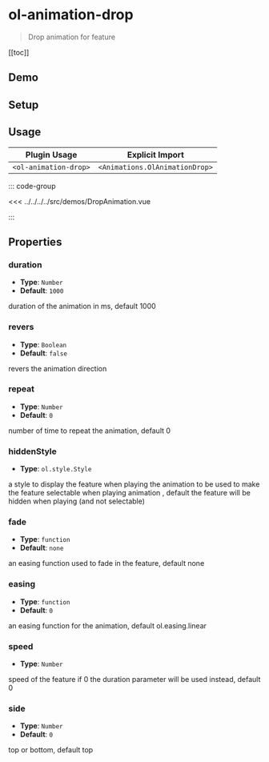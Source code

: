 # ol-animation-drop

> Drop animation for feature

[[toc]]

## Demo

<script setup>
import DropAnimation from "@demos/DropAnimation.vue"
</script>

<ClientOnly>
<DropAnimation />
</ClientOnly>

## Setup

<!--@include: ../../animations.plugin.md-->

## Usage

| Plugin Usage          |        Explicit Import         |
|-----------------------|:------------------------------:|
| `<ol-animation-drop>` | `<Animations.OlAnimationDrop>` |

::: code-group

<<< ../../../../src/demos/DropAnimation.vue

:::

## Properties

### duration

- **Type**: `Number`
- **Default**: `1000`

duration of the animation in ms, default 1000

### revers

- **Type**: `Boolean`
- **Default**: `false`

revers the animation direction

### repeat

- **Type**: `Number`
- **Default**: `0`

number of time to repeat the animation, default 0

### hiddenStyle

- **Type**: `ol.style.Style`

a style to display the feature when playing the animation to be used to make the feature selectable when playing animation , default the feature will be hidden when playing (and not selectable)

### fade

- **Type**: `function`
- **Default**: `none`

an easing function used to fade in the feature, default none

### easing

- **Type**: `function`
- **Default**: `0`

an easing function for the animation, default ol.easing.linear

### speed

- **Type**: `Number`

speed of the feature if 0 the duration parameter will be used instead, default 0

### side

- **Type**: `Number`
- **Default**: `0`

top or bottom, default top
